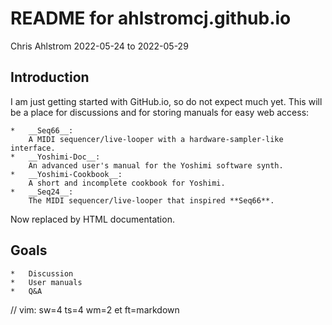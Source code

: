 # README for ahlstromcj.github.io

Chris Ahlstrom
2022-05-24 to 2022-05-29

## Introduction

I am just getting started with GitHub.io, so do not expect much yet.
This will be a place for discussions and for storing manuals for easy
web access:

    *   __Seq66__:
        A MIDI sequencer/live-looper with a hardware-sampler-like interface.
    *   __Yoshimi-Doc__:
        An advanced user's manual for the Yoshimi software synth.
    *   __Yoshimi-Cookbook__:
        A short and incomplete cookbook for Yoshimi.
    *   __Seq24__:
        The MIDI sequencer/live-looper that inspired **Seq66**.

Now replaced by HTML documentation.

## Goals

    *   Discussion
    *   User manuals
    *   Q&A

// vim: sw=4 ts=4 wm=2 et ft=markdown
